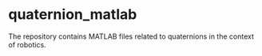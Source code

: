 # quaternion_matlab


The repository contains MATLAB files related to quaternions in the context of robotics.
